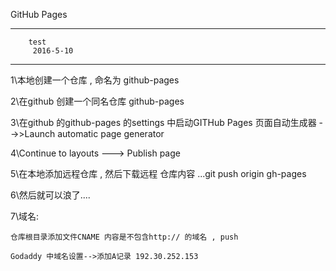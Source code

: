 GitHub Pages 

----------------------------------------
        test 
         2016-5-10
----------------------------------------

1\本地创建一个仓库 , 命名为 github-pages

2\在github 创建一个同名仓库 github-pages

3\在github 的github-pages 的settings 中启动GITHub Pages 页面自动生成器 -->>Launch automatic page generator

4\Continue to layouts   ---> Publish page

5\在本地添加远程仓库 , 然后下载远程 仓库内容 ...git push origin gh-pages

6\然后就可以浪了....


7\域名:

	仓库根目录添加文件CNAME 内容是不包含http:// 的域名 , push

	Godaddy 中域名设置-->添加A记录 192.30.252.153 
